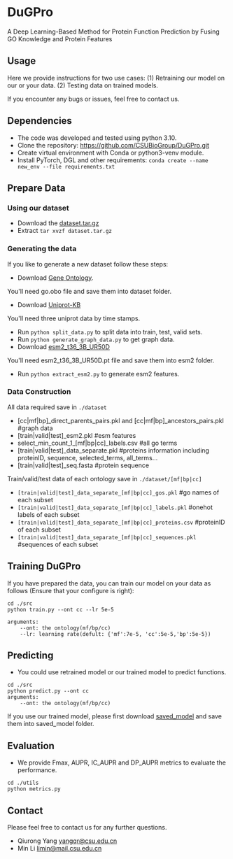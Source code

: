 # DuGPro
A Deep Learning-Based Method for Protein Function Prediction by Fusing GO Knowledge and Protein Features

## Usage
Here we provide instructions for two use cases: (1) Retraining our model on our or your data. (2) Testing data on trained models.

If you encounter any bugs or issues, feel free to contact us.

## Dependencies
* The code was developed and tested using python 3.10.
* Clone the repository: https://github.com/CSUBioGroup/DuGPro.git
* Create virtual environment with Conda or python3-venv module.
* Install PyTorch, DGL and other requirements: ``` conda create --name new_env --file requirements.txt ```

## Prepare Data
### Using our dataset
* Download the [dataset.tar.gz](https://drive.google.com/uc?export=download&id=1t7bwxzmY1zF0IE0CnJp3igw7ISmZ_456)
* Extract ```tar xvzf dataset.tar.gz```

### Generating the data
If you like to generate a new dataset follow these steps:
* Download [Gene Ontology](https://geneontology.org/docs/download-ontology/).

You'll need go.obo file and save them into dataset folder.
* Download [Uniprot-KB](https://ftp.uniprot.org/pub/databases/uniprot/previous_releases)

You'll need three uniprot data by time stamps.
* Run ```python split_data.py``` to split data into train, test, valid sets.
* Run ```python generate_graph_data.py``` to get graph data.
* Download [esm2_t36_3B_UR50D](https://dl.fbaipublicfiles.com/fair-esm/models/esm2_t36_3B_UR50D.pt)

You'll need esm2_t36_3B_UR50D.pt file and save them into esm2 folder.
* Run ```python extract_esm2.py``` to generate esm2 features.

### Data Construction
All data required save in ```./dataset```
* [cc|mf|bp]_direct_parents_pairs.pkl and [cc|mf|bp]_ancestors_pairs.pkl  #graph data
* [train|valid|test]_esm2.pkl  #esm features
* select_min_count_1_[mf|bp|cc]_labels.csv  #all go terms
* [train|valid|test]_data_separate.pkl #proteins information including proteinID, sequence, selected_terms, all_terms...
* [train|valid|test]_seq.fasta  #protein sequence

Train/valid/test data of each ontology save in ```./dataset/[mf|bp|cc]```
* `[train|valid|test]_data_separate_[mf|bp|cc]_gos.pkl`  #go names of each subset
* `[train|valid|test]_data_separate_[mf|bp|cc]_labels.pkl`  #onehot labels of each subset
* `[train|valid|test]_data_separate_[mf|bp|cc]_proteins.csv`  #proteinID of each subset
* `[train|valid|test]_data_separate_[mf|bp|cc]_sequences.pkl`  #sequences of each subset

## Training DuGPro
If you have prepared the data, you can train our model on your data as follows (Ensure that your configure is right):
```
cd ./src
python train.py --ont cc --lr 5e-5

arguments:
    --ont: the ontology(mf/bp/cc)
    --lr: learning rate(defult: {'mf':7e-5, 'cc':5e-5,'bp':5e-5})
```

## Predicting
* You could use retrained model or our trained model to predict functions.
```
cd ./src
python predict.py --ont cc
arguments:
    --ont: the ontology(mf/bp/cc)
```
If you use our trained model, please first download [saved_model](https://drive.google.com/uc?export=download&id=1wmHozZd7iDDgoOaHwkOwR8RAz1) and save them into saved_model folder.

## Evaluation
* We provide Fmax, AUPR, IC_AUPR and DP_AUPR metrics to evaluate the performance. 
```
cd ./utils
python metrics.py
```

## Contact
Please feel free to contact us for any further questions.
* Qiurong Yang yangqr@csu.edu.cn
* Min Li limin@mail.csu.edu.cn


